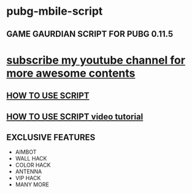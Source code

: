 # pubg-mbile-script

## GAME GAURDIAN SCRIPT FOR PUBG 0.11.5
# <a href="https://bit.ly/sidtubesub" >subscribe my youtube channel for more awesome contents </a>
## <a href="https://www.siddharthajoshi.com.np/2019/03/pubg-mobile-season6-hack.html"> HOW TO USE SCRIPT </a>
## <a href="https://youtu.be/itvdE0HAhyg"> HOW TO USE SCRIPT video tutorial </a>
## EXCLUSIVE FEATURES

* AIMBOT
* WALL HACK
* COLOR HACK
* ANTENNA 
* VIP HACK
* MANY MORE
